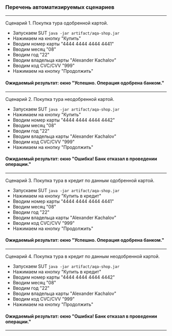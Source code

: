 ### Перечень автоматизируемых сценариев
***
Сценарий 1. Покупка тура одобренной картой.
* Запускаем SUT `java -jar artifact/aqa-shop.jar`
* Нажимаем на кнопку "Купить"
* Вводим номер карты "4444 4444 4444 4441"
* Вводим месяц "08"
* Вводим год "22"
* Вводим владельца карты "Alexander Kachalov"
* Вводим код CVC/CVV "999"
* Нажимаем на кнопку "Продолжить"
#### Ожидаемый результат: окно "Успешно. Операция одобрена банком."
---
Сценарий 2. Покупка тура неодобренной картой.
* Запускаем SUT `java -jar artifact/aqa-shop.jar`
* Нажимаем на кнопку "Купить"
* Вводим номер карты "4444 4444 4444 4442"
* Вводим месяц "08"
* Вводим год "22"
* Вводим владельца карты "Alexander Kachalov"
* Вводим код CVC/CVV "999"
* Нажимаем на кнопку "Продолжить"
#### Ожидаемый результат: окно "Ошибка! Банк отказал в проведении операции."
---
Сценарий 3. Покупка тура в кредит по данным одобренной картой.
* Запускаем SUT `java -jar artifact/aqa-shop.jar`
* Нажимаем на кнопку "Купить в кредит"
* Вводим номер карты "4444 4444 4444 4441"
* Вводим месяц "08"
* Вводим год "22"
* Вводим владельца карты "Alexander Kachalov"
* Вводим код CVC/CVV "999"
* Нажимаем на кнопку "Продолжить"
#### Ожидаемый результат: окно "Успешно. Операция одобрена банком."
---
Сценарий 4. Покупка тура в кредит по данным неодобренной картой.
* Запускаем SUT `java -jar artifact/aqa-shop.jar`
* Нажимаем на кнопку "Купить в кредит"
* Вводим номер карты "4444 4444 4444 4442"
* Вводим месяц "08"
* Вводим год "22"
* Вводим владельца карты "Alexander Kachalov"
* Вводим код CVC/CVV "999"
* Нажимаем на кнопку "Продолжить"
#### Ожидаемый результат: окно "Ошибка! Банк отказал в проведении операции."
---